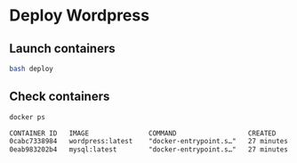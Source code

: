 # Deploy Wordpress

## Launch containers
```sh
bash deploy
```

## Check containers
```sh
docker ps
```
```txt
CONTAINER ID   IMAGE               COMMAND                  CREATED          STATUS          PORTS                                     NAMES
0cabc7338984   wordpress:latest    "docker-entrypoint.s…"   27 minutes ago   Up 27 minutes   0.0.0.0:8000->80/tcp, [::]:8000->80/tcp   wordpress-1
0eab983202b4   mysql:latest        "docker-entrypoint.s…"   27 minutes ago   Up 27 minutes   3306/tcp, 33060/tcp                       wordpress-mysql-1
```
